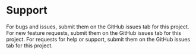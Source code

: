 # Support

For bugs and issues, submit them on the GitHub issues tab for this project.
For new feature requests, submit them on the GitHub issues tab for this project.
For requests for help or support, submit them on the GitHub issues tab for this project.
